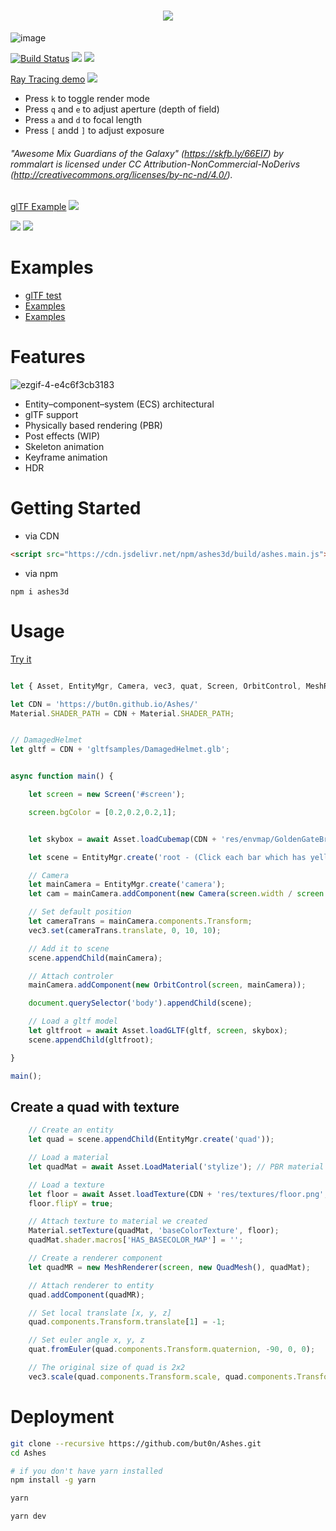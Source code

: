 <h1 align="center">
    <img src="https://user-images.githubusercontent.com/7625588/53308816-3041ec80-38df-11e9-9c3a-fb515eb4d404.png">
</h1>

![image](https://user-images.githubusercontent.com/7625588/101237212-04e26780-372b-11eb-81ee-c45f34aa3031.png)


[![Build Status](https://travis-ci.org/but0n/Ashes.svg?branch=master)](https://travis-ci.org/but0n/Ashes)
[![](https://badgen.net/bundlephobia/minzip/ashes3d)](https://bundlephobia.com/result?p=ashes3d)
[![](https://data.jsdelivr.com/v1/package/npm/ashes3d/badge)](https://www.jsdelivr.com/package/npm/ashes3d)

[Ray Tracing demo](https://but0n.github.io/Ashes/bvh.html)
![](https://user-images.githubusercontent.com/7625588/112940799-649ccc80-9179-11eb-8be3-0761bbb79f02.png)

 - Press `k` to toggle render mode
 - Press `q` and `e` to adjust aperture (depth of field)
 - Press `a` and `d` to focal length
 - Press `[` andd `]` to adjust exposure

###### *"Awesome Mix Guardians of the Galaxy" (https://skfb.ly/66EI7) by rommalart is licensed under CC Attribution-NonCommercial-NoDerivs (http://creativecommons.org/licenses/by-nc-nd/4.0/).*


[glTF Example](https://but0n.github.io/Ashes/demo.html)
![](https://user-images.githubusercontent.com/7625588/87917315-231b3400-cab8-11ea-9742-afe57859490d.png)


![](https://user-images.githubusercontent.com/7625588/78468675-6f3aa680-775d-11ea-99e0-195d446d6798.png)
![](https://user-images.githubusercontent.com/7625588/67295473-c0d9d680-f519-11e9-96b8-72422af0a547.png)

# Examples
 - [glTF test](https://cx20.github.io/gltf-test/?engines=Ashes)
 - [Examples](https://cx20.github.io/jsdo.it-archives/tag/ashes/)
 - [Examples](https://jsfiddle.net/user/cx20/fiddles/)


# Features
![ezgif-4-e4c6f3cb3183](https://user-images.githubusercontent.com/7625588/58366099-db266e80-7eff-11e9-9d24-396a98895d7c.gif)

 - Entity–component–system (ECS) architectural
 - glTF support
 - Physically based rendering (PBR)
 - Post effects (WIP)
 - Skeleton animation
 - Keyframe animation
 - HDR

# Getting Started

- via CDN
```html
<script src="https://cdn.jsdelivr.net/npm/ashes3d/build/ashes.main.js"></script>
```
- via npm
```
npm i ashes3d
```

# Usage

[Try it](https://codepen.io/but0n/pen/daERdd)

```js

let { Asset, EntityMgr, Camera, vec3, quat, Screen, OrbitControl, MeshRenderer, Filter, Shader, Material, QuadMesh } = Ashes;

let CDN = 'https://but0n.github.io/Ashes/'
Material.SHADER_PATH = CDN + Material.SHADER_PATH;


// DamagedHelmet
let gltf = CDN + 'gltfsamples/DamagedHelmet.glb';


async function main() {

    let screen = new Screen('#screen');

    screen.bgColor = [0.2,0.2,0.2,1];


    let skybox = await Asset.loadCubemap(CDN + 'res/envmap/GoldenGateBridge2/');

    let scene = EntityMgr.create('root - (Click each bar which has yellow border to toggle visible)');

    // Camera
    let mainCamera = EntityMgr.create('camera');
    let cam = mainCamera.addComponent(new Camera(screen.width / screen.height));

    // Set default position
    let cameraTrans = mainCamera.components.Transform;
    vec3.set(cameraTrans.translate, 0, 10, 10);

    // Add it to scene
    scene.appendChild(mainCamera);

    // Attach controler
    mainCamera.addComponent(new OrbitControl(screen, mainCamera));

    document.querySelector('body').appendChild(scene);

    // Load a gltf model
    let gltfroot = await Asset.loadGLTF(gltf, screen, skybox);
    scene.appendChild(gltfroot);

}

main();

```

## Create a quad with texture

```js
    // Create an entity
    let quad = scene.appendChild(EntityMgr.create('quad'));

    // Load a material
    let quadMat = await Asset.LoadMaterial('stylize'); // PBR material

    // Load a texture
    let floor = await Asset.loadTexture(CDN + 'res/textures/floor.png', { minFilter: screen.gl.NEAREST_MIPMAP_NEAREST });
    floor.flipY = true;

    // Attach texture to material we created
    Material.setTexture(quadMat, 'baseColorTexture', floor);
    quadMat.shader.macros['HAS_BASECOLOR_MAP'] = '';

    // Create a renderer component
    let quadMR = new MeshRenderer(screen, new QuadMesh(), quadMat);

    // Attach renderer to entity
    quad.addComponent(quadMR);

    // Set local translate [x, y, z]
    quad.components.Transform.translate[1] = -1;

    // Set euler angle x, y, z
    quat.fromEuler(quad.components.Transform.quaternion, -90, 0, 0);

    // The original size of quad is 2x2
    vec3.scale(quad.components.Transform.scale, quad.components.Transform.scale, 9);

```

# Deployment

```sh
git clone --recursive https://github.com/but0n/Ashes.git
cd Ashes

# if you don't have yarn installed
npm install -g yarn

yarn

yarn dev
```

